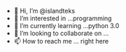 - 👋 Hi, I’m @islandteks
- 👀 I’m interested in ...programming
- 🌱 I’m currently learning ...python 3.0 
- 💞️ I’m looking to collaborate on ...
- 📫 How to reach me ... right here

<!---
islandteks/islandteks is a ✨ special ✨ repository because its `README.md` (this file) appears on your GitHub profile.
You can click the Preview link to take a look at your changes.
--->

